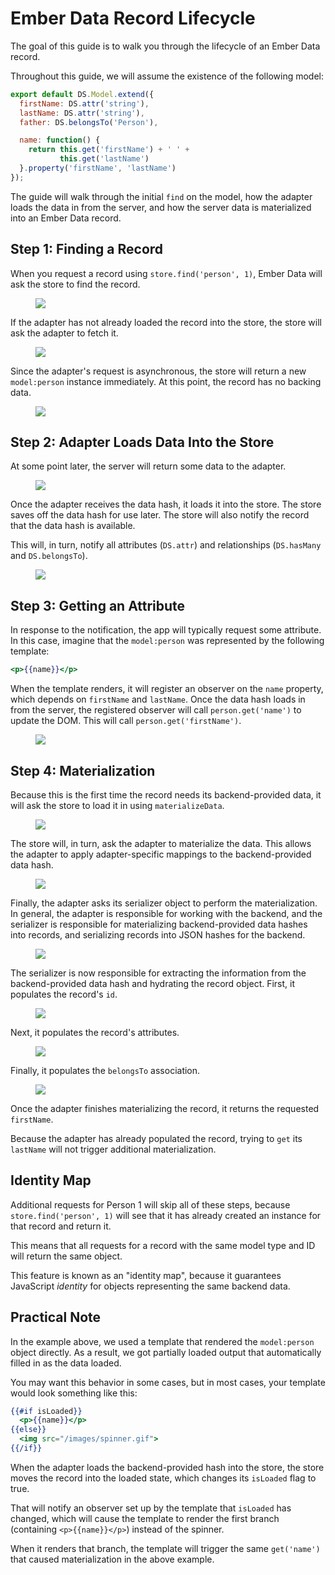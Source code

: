 # Ember Data Record Lifecycle

The goal of this guide is to walk you through the lifecycle of an Ember
Data record.

Throughout this guide, we will assume the existence of the following
model:

```javascript {data-filename=app/models/person.js}
export default DS.Model.extend({
  firstName: DS.attr('string'),
  lastName: DS.attr('string'),
  father: DS.belongsTo('Person'),

  name: function() {
    return this.get('firstName') + ' ' +
           this.get('lastName')
  }.property('firstName', 'lastName')
});
```

The guide will walk through the initial `find` on the model, how the
adapter loads the data in from the server, and how the server data is
materialized into an Ember Data record.

## Step 1: Finding a Record

When you request a record using `store.find('person', 1)`, Ember Data
will ask the store to find the record.

<figure>
  <img src="/images/ember-data-guide/step1.png">
</figure>

If the adapter has not already loaded the record into the store, the
store will ask the adapter to fetch it.

<figure>
  <img src="/images/ember-data-guide/step2.png">
</figure>

Since the adapter's request is asynchronous, the store will return a new
`model:person` instance immediately. At this point, the record has no backing
data.

<figure>
  <img src="/images/ember-data-guide/step3.png">
</figure>

## Step 2: Adapter Loads Data Into the Store

At some point later, the server will return some data to the adapter.

<figure>
  <img src="/images/ember-data-guide/step5.png">
</figure>

Once the adapter receives the data hash, it loads it into the store.
The store saves off the data hash for use later. The store will also
notify the record that the data hash is available.

This will, in turn, notify all attributes (`DS.attr`) and relationships
(`DS.hasMany` and `DS.belongsTo`).

<figure>
  <img src="/images/ember-data-guide/step6.png">
</figure>

## Step 3: Getting an Attribute

In response to the notification, the app will typically request some
attribute. In this case, imagine that the `model:person` was represented by
the following template:

```handlebars
<p>{{name}}</p>
```

When the template renders, it will register an observer on the
`name` property, which depends on `firstName` and `lastName`. Once the
data hash loads in from the server, the registered observer will call
`person.get('name')` to update the DOM. This will call
`person.get('firstName')`.

<figure>
  <img src="/images/ember-data-guide/step7.png">
</figure>

## Step 4: Materialization

Because this is the first time the record needs its backend-provided
data, it will ask the store to load it in using `materializeData`.

<figure>
  <img src="/images/ember-data-guide/step8.png">
</figure>

The store will, in turn, ask the adapter to materialize the data. This
allows the adapter to apply adapter-specific mappings to the
backend-provided data hash.

<figure>
  <img src="/images/ember-data-guide/step9.png">
</figure>

Finally, the adapter asks its serializer object to perform the
materialization. In general, the adapter is responsible for working with
the backend, and the serializer is responsible for materializing
backend-provided data hashes into records, and serializing records into
JSON hashes for the backend.

<figure>
  <img src="/images/ember-data-guide/step10.png">
</figure>

The serializer is now responsible for extracting the information from
the backend-provided data hash and hydrating the record object. First,
it populates the record's `id`.

<figure>
  <img src="/images/ember-data-guide/step11.png">
</figure>

Next, it populates the record's attributes.

<figure>
  <img src="/images/ember-data-guide/step12.png">
</figure>

Finally, it populates the `belongsTo` association.

<figure>
  <img src="/images/ember-data-guide/step13.png">
</figure>

Once the adapter finishes materializing the record, it returns the
requested `firstName`.

Because the adapter has already populated the record, trying to `get`
its `lastName` will not trigger additional materialization.

## Identity Map

Additional requests for Person 1 will skip all of these steps, because
`store.find('person', 1)` will see that it has already created an instance
for that record and return it.

This means that all requests for a record with the same model type and
ID will return the same object.

This feature is known as an "identity map", because it guarantees
JavaScript _identity_ for objects representing the same backend data.

## Practical Note

In the example above, we used a template that rendered the `model:person`
object directly. As a result, we got partially loaded output that
automatically filled in as the data loaded.

You may want this behavior in some cases, but in most cases, your
template would look something like this:

```handlebars
{{#if isLoaded}}
  <p>{{name}}</p>
{{else}}
  <img src="/images/spinner.gif">
{{/if}}
```

When the adapter loads the backend-provided hash into the store, the
store moves the record into the loaded state, which changes its
`isLoaded` flag to true.

That will notify an observer set up by the template that `isLoaded` has
changed, which will cause the template to render the first branch
(containing `<p>{{name}}</p>`) instead of the spinner.

When it renders that branch, the template will trigger the same
`get('name')` that caused materialization in the above example.
